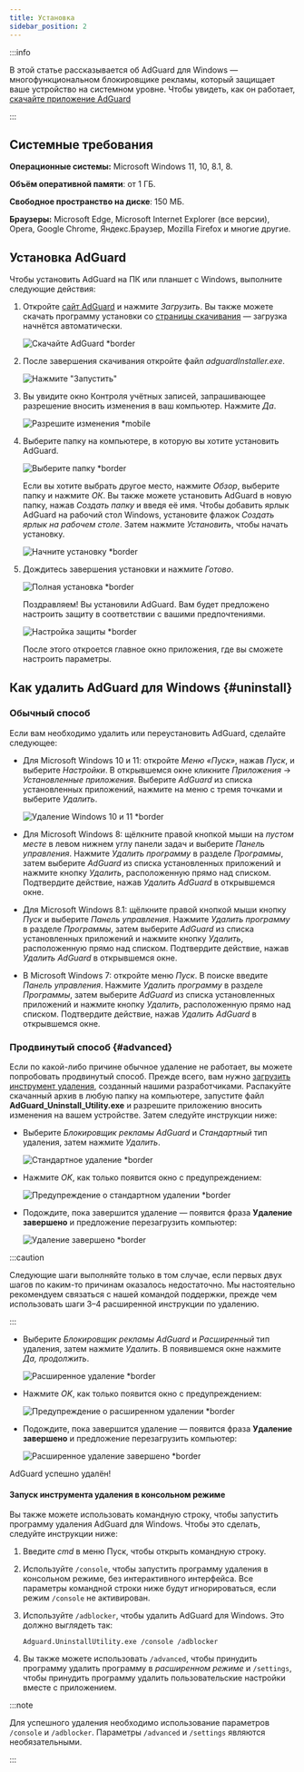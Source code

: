 ```yaml
---
title: Установка
sidebar_position: 2
---
```


:::info

В этой статье рассказывается об AdGuard для Windows — многофункциональном блокировщике рекламы, который защищает ваше устройство на системном уровне. Чтобы увидеть, как он работает, [скачайте приложение AdGuard](https://agrd.io/download-kb-adblock)

:::

## Системные требования

**Операционные системы:** Microsoft Windows 11, 10, 8.1, 8.

**Объём оперативной памяти**: от 1 ГБ.

**Свободное пространство на диске**: 150 МБ.

**Браузеры:** Microsoft Edge, Microsoft Internet Explorer (все версии), Opera, Google Chrome, Яндекс.Браузер, Mozilla Firefox и многие другие.

## Установка AdGuard

Чтобы установить AdGuard на ПК или планшет с Windows, выполните следующие действия:

1. Откройте [сайт AdGuard](http://adguard.com) и нажмите *Загрузить*. Вы также можете скачать программу установки со [страницы скачивания](https://adguard.com/download.html?auto=1) — загрузка начнётся автоматически.

   ![Скачайте AdGuard *border](https://cdn.adtidy.org/content/kb/ad_blocker/windows/installation/installation_new/website_ru.png)

2. После завершения скачивания откройте файл *adguardInstaller.exe*.

   ![Нажмите "Запустить"](https://cdn.adtidy.org/content/kb/ad_blocker/windows/installation/installation_new/download_en.png)

3. Вы увидите окно Контроля учётных записей, запрашивающее разрешение вносить изменения в ваш компьютер. Нажмите *Да*.

   ![Разрешите изменения *mobile](https://cdn.adtidy.org/content/kb/ad_blocker/windows/installation/allow-changes.png)

4. Выберите папку на компьютере, в которую вы хотите установить AdGuard.

   ![Выберите папку *border](https://cdn.adtidy.org/content/kb/ad_blocker/windows/installation/installation_new/installer1_en.png)

   Если вы хотите выбрать другое место, нажмите *Обзор*, выберите папку и нажмите *ОК*. Вы также можете установить AdGuard в новую папку, нажав *Создать папку* и введя её имя. Чтобы добавить ярлык AdGuard на рабочий стол Windows, установите флажок *Создать ярлык на рабочем столе*. Затем нажмите *Установить*, чтобы начать установку.

   ![Начните установку *border](https://cdn.adtidy.org/content/kb/ad_blocker/windows/installation/installation_new/installer2_en.png)

5. Дождитесь завершения установки и нажмите *Готово*.

   ![Полная установка *border](https://cdn.adtidy.org/content/kb/ad_blocker/windows/installation/installation_new/installer3_en.png)

   Поздравляем! Вы установили AdGuard. Вам будет предложено настроить защиту в соответствии с вашими предпочтениями.

   ![Настройка защиты *border](https://cdn.adtidy.org/content/kb/ad_blocker/windows/installation/installation_new/setting_up_protection_en.png)

   После этого откроется главное окно приложения, где вы сможете настроить параметры.

## Как удалить AdGuard для Windows {#uninstall}

### Обычный способ

Если вам необходимо удалить или переустановить AdGuard, сделайте следующее:

- Для Microsoft Windows 10 и 11: откройте *Меню «Пуск»*, нажав *Пуск*, и выберите *Настройки*. В открывшемся окне кликните *Приложения* → *Установленные приложения*. Выберите *AdGuard* из списка установленных приложений, нажмите на меню с тремя точками и выберите *Удалить*.

   ![Удаление Windows 10 и 11 *border](https://cdn.adtidy.org/content/kb/ad_blocker/windows/installation/installation_new/win11_uninstall_adguard.png)

- Для Microsoft Windows 8: щёлкните правой кнопкой мыши на *пустом месте* в левом нижнем углу панели задач и выберите *Панель управления*. Нажмите *Удалить программу* в разделе *Программы*, затем выберите *AdGuard* из списка установленных приложений и нажмите кнопку *Удалить*, расположенную прямо над списком. Подтвердите действие, нажав *Удалить AdGuard* в открывшемся окне.

- Для Microsoft Windows 8.1: щёлкните правой кнопкой мыши кнопку *Пуск* и выберите *Панель управления*. Нажмите *Удалить программу* в разделе *Программы*, затем выберите *AdGuard* из списка установленных приложений и нажмите кнопку *Удалить*, расположенную прямо над списком. Подтвердите действие, нажав *Удалить AdGuard* в открывшемся окне.

- В Microsoft Windows 7: откройте меню *Пуск*. В поиске введите *Панель управления*. Нажмите *Удалить программу* в разделе *Программы*, затем выберите *AdGuard* из списка установленных приложений и нажмите кнопку *Удалить*, расположенную прямо над списком. Подтвердите действие, нажав *Удалить AdGuard* в открывшемся окне.

### Продвинутый способ {#advanced}

Если по какой-либо причине обычное удаление не работает, вы можете попробовать продвинутый способ. Прежде всего, вам нужно [загрузить инструмент удаления](https://static.adtidy.org/windows/uninstaller/uninstal_utility.zip), созданный нашими разработчиками. Распакуйте скачанный архив в любую папку на компьютере, запустите файл **AdGuard_Uninstall_Utility.exe** и разрешите приложению вносить изменения на вашем устройстве. Затем следуйте инструкции ниже:

- Выберите *Блокировщик рекламы AdGuard* и *Стандартный* тип удаления, затем нажмите *Удалить*.

   ![Стандартное удаление *border](https://cdn.adtidy.org/content/kb/ad_blocker/windows/installation/ab_standard.jpg)

- Нажмите *OK*, как только появится окно с предупреждением:

   ![Предупреждение о стандартном удалении *border](https://cdn.adtidy.org/content/kb/ad_blocker/windows/installation/ab_extended_warning.jpg)

- Подождите, пока завершится удаление — появится фраза **Удаление завершено** и предложение перезагрузить компьютер:

   ![Удаление завершено *border](https://cdn.adtidy.org/content/kb/ad_blocker/windows/installation/ab_standard_complete.jpg)

:::caution

Следующие шаги выполняйте только в том случае, если первых двух шагов по каким-то причинам оказалось недостаточно. Мы настоятельно рекомендуем связаться с нашей командой поддержки, прежде чем использовать шаги 3–4 расширенной инструкции по удалению.

:::

- Выберите *Блокировщик рекламы AdGuard* и *Расширенный* тип удаления, затем нажмите *Удалить*. В появившемся окне нажмите *Да, продолжить*.

   ![Расширенное удаление *border](https://cdn.adtidy.org/content/kb/ad_blocker/windows/installation/ab_extended.jpg)

- Нажмите *OK*, как только появится окно с предупреждением:

   ![Предупреждение о расширенном удалении *border](https://cdn.adtidy.org/content/kb/ad_blocker/windows/installation/ab_extended_warning.jpg)

- Подождите, пока завершится удаление — появится фраза **Удаление завершено** и предложение перезагрузить компьютер:

   ![Расширенное удаление завершено *border](https://cdn.adtidy.org/content/kb/ad_blocker/windows/installation/ab_extended_complete.jpg)

AdGuard успешно удалён!

#### Запуск инструмента удаления в консольном режиме

Вы также можете использовать командную строку, чтобы запустить программу удаления AdGuard для Windows. Чтобы это сделать, следуйте инструкции ниже:

1. Введите *cmd* в меню Пуск, чтобы открыть командную строку.
2. Используйте `/console`, чтобы запустить программу удаления в консольном режиме, без интерактивного интерфейса. Все параметры командной строки ниже будут игнорироваться, если режим `/console` не активирован.
3. Используйте `/adblocker`, чтобы удалить AdGuard для Windows. Это должно выглядеть так:

   `Adguard.UninstallUtility.exe /console /adblocker`

4. Вы также можете использовать `/advanced`, чтобы принудить программу удалить программу в *расширенном режиме* и `/settings`, чтобы принудить программу удалить пользовательские настройки вместе с приложением.

:::note

Для успешного удаления необходимо использование параметров `/console` и `/adblocker`. Параметры `/advanced` и `/settings` являются необязательными.

:::
